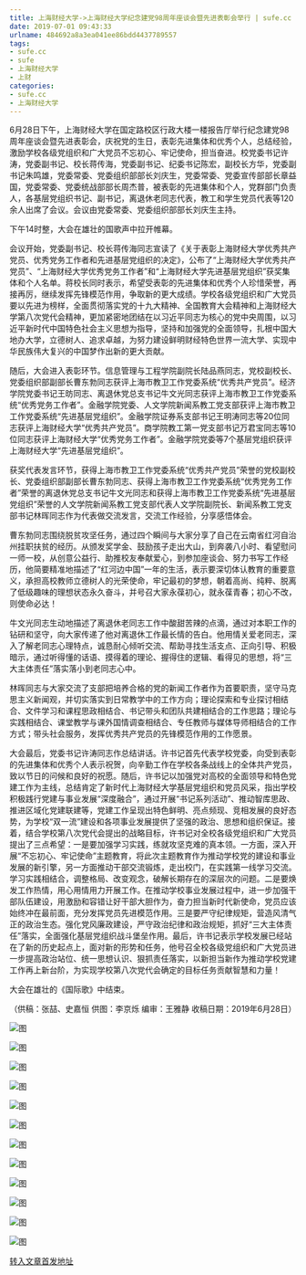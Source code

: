 ```yaml
---
title: 上海财经大学->上海财经大学纪念建党98周年座谈会暨先进表彰会举行 | sufe.cc
date: 2019-07-01 09:43:33
urlname: 484692a8a3ea041ee86bdd4437789557
tags: 
- sufe.cc
- sufe
- 上海财经大学
- 上财
categories:
- sufe.cc
- 上海财经大学
---
```



6月28日下午，上海财经大学在国定路校区行政大楼一楼报告厅举行纪念建党98周年座谈会暨先进表彰会，庆祝党的生日，表彰先进集体和优秀个人，总结经验，激励学校各级党组织和广大党员不忘初心、牢记使命，担当奋进。校党委书记许涛，党委副书记、校长蒋传海，党委副书记、纪委书记陈宏，副校长方华，党委副书记朱鸣雄，党委常委、党委组织部部长刘庆生，党委常委、党委宣传部部长章益国，党委常委、党委统战部部长周杰普，被表彰的先进集体和个人，党群部门负责人，各基层党组织书记、副书记，离退休老同志代表，教工和学生党员代表等120余人出席了会议。会议由党委常委、党委组织部部长刘庆生主持。

下午14时整，大会在雄壮的国歌声中拉开帷幕。

会议开始，党委副书记、校长蒋传海同志宣读了《关于表彰上海财经大学优秀共产党员、优秀党务工作者和先进基层党组织的决定》，公布了“上海财经大学优秀共产党员”、“上海财经大学优秀党务工作者”和“上海财经大学先进基层党组织”获奖集体和个人名单。蒋校长同时表示，希望受表彰的先进集体和优秀个人珍惜荣誉，再接再厉，继续发挥先锋模范作用，争取新的更大成绩。学校各级党组织和广大党员要以先进为榜样，全面贯彻落实党的十九大精神、全国教育大会精神和上海财经大学第八次党代会精神，更加紧密地团结在以习近平同志为核心的党中央周围，以习近平新时代中国特色社会主义思想为指导，坚持和加强党的全面领导，扎根中国大地办大学，立德树人、追求卓越，为努力建设鲜明财经特色世界一流大学、实现中华民族伟大复兴的中国梦作出新的更大贡献。

随后，大会进入表彰环节。信息管理与工程学院副院长陆品燕同志，党校副校长、党委组织部副部长曹东勃同志获评上海市教卫工作党委系统“优秀共产党员”。经济学院党委书记王昉同志、离退休党总支书记牛文光同志获评上海市教卫工作党委系统“优秀党务工作者”。金融学院党委、人文学院新闻系教工党支部获评上海市教卫工作党委系统“先进基层党组织”。金融学院证券系支部书记王明涛同志等20位同志获评上海财经大学“优秀共产党员”。商学院教工第一党支部书记万君宝同志等10位同志获评上海财经大学“优秀党务工作者”。金融学院党委等7个基层党组织获评上海财经大学“先进基层党组织”。

获奖代表发言环节，获得上海市教卫工作党委系统“优秀共产党员”荣誉的党校副校长、党委组织部副部长曹东勃同志、获得上海市教卫工作党委系统“优秀党务工作者”荣誉的离退休党总支书记牛文光同志和获得上海市教卫工作党委系统“先进基层党组织”荣誉的人文学院新闻系教工党支部代表人文学院副院长、新闻系教工党支部书记林晖同志作为代表做交流发言，交流工作经验，分享感悟体会。

曹东勃同志围绕脱贫攻坚任务，通过四个瞬间与大家分享了自己在云南省红河自治州挂职扶贫的经历。从颁发奖学金、鼓励孩子走出大山，到奔袭八小时、看望慰问一师一校，从创意公益行、助推校友奉献爱心，到参加座谈会、努力书写工作经历，他简要精准地描述了“红河边中国”一年的生活，表示要深切体认教育的重要意义，承担高校教师立德树人的光荣使命，牢记最初的梦想，朝着高尚、纯粹、脱离了低级趣味的理想状态永久奋斗，并号召大家永葆初心，就永葆青春；初心不改，则使命必达！

牛文光同志生动地描述了离退休老同志工作中酸甜苦辣的点滴，通过对本职工作的钻研和坚守，向大家传递了他对离退休工作最长情的告白。他用情关爱老同志，深入了解老同志心理特点，诚恳耐心倾听交流、帮助寻找生活支点、正向引导、积极暗示，通过听得懂的话语、摸得着的理论、握得住的逻辑、看得见的思想，将“三大主体责任”落实落小到老同志心中。

林晖同志与大家交流了支部把培养合格的党的新闻工作者作为首要职责，坚守马克思主义新闻观，并切实落实到日常教学中的工作方向；理论探索和专业探讨相结合、文件学习和课程思政相结合、书记带头和团队共建相结合的工作思路；理论与实践相结合、课堂教学与课外国情调查相结合、专任教师与媒体导师相结合的工作方式；带头社会服务，发挥优秀共产党员的先锋模范作用的工作愿景。

大会最后，党委书记许涛同志作总结讲话。许书记首先代表学校党委，向受到表彰的先进集体和优秀个人表示祝贺，向辛勤工作在学校各条战线上的全体共产党员，致以节日的问候和良好的祝愿。随后，许书记以加强党对高校的全面领导和特色党建工作为主线，总结肯定了新时代上海财经大学基层党组织和党员风采，指出学校积极践行党建与事业发展“深度融合”，通过开展“书记系列活动”、推动智库思政、推进区域化党建联建等，党建工作呈现出特色鲜明、亮点频现、竞相发展的良好态势，为学校“双一流”建设和各项事业发展提供了坚强的政治、思想和组织保证。接着，结合学校第八次党代会提出的战略目标，许书记对全校各级党组织和广大党员提出了三点希望：一是要加强学习实践，练就攻坚克难的真本领。一方面，深入开展“不忘初心、牢记使命”主题教育，将此次主题教育作为推动学校党的建设和事业发展的新引擎，另一方面推动干部交流锻炼，走出校门，在实践第一线学习交流。学习实践相结合，调整格局、改变观念，破解长期存在的深层次的问题。二是要焕发工作热情，用心用情用力开展工作。在推动学校事业发展过程中，进一步加强干部队伍建设，用激励和容错让好干部大胆作为，奋力担当新时代新使命，党员应该始终冲在最前面，充分发挥党员先进模范作用。三是要严守纪律规矩，营造风清气正的政治生态。强化党风廉政建设，严守政治纪律和政治规矩，抓好“三大主体责任”落实，全面强化基层党组织战斗堡垒作用。最后，许书记表示学校发展已经站在了新的历史起点上，面对新的形势和任务，他号召全校各级党组织和广大党员进一步提高政治站位、统一思想认识、狠抓责任落实，以新担当新作为推动学校党建工作再上新台阶，为实现学校第八次党代会确定的目标任务贡献智慧和力量！

大会在雄壮的《国际歌》中结束。

（供稿：张喆、史嘉恒 供图：李京烁 编审：王雅静 收稿日期：2019年6月28日）



![图](http://news.sufe.edu.cn/_upload/article/images/44/97/5aa4373346379f01f6b9317f2cc8/99f94d51-2d31-4d43-932a-30e82c8893c0.jpg)

![图](http://news.sufe.edu.cn/_upload/article/images/44/97/5aa4373346379f01f6b9317f2cc8/b661c5b4-f3a3-4abd-9c1f-b221d4c319ea.jpg)

![图](http://news.sufe.edu.cn/_upload/article/images/44/97/5aa4373346379f01f6b9317f2cc8/2eca931e-b8f3-458f-a913-42a56f76fb94.jpg)

![图](http://news.sufe.edu.cn/_upload/article/images/44/97/5aa4373346379f01f6b9317f2cc8/afae8e65-7f64-429c-b149-569d1961ba63.jpg)

![图](http://news.sufe.edu.cn/_upload/article/images/44/97/5aa4373346379f01f6b9317f2cc8/1bacf0c8-7e01-4cd5-b9d2-087ae4309842.jpg)

![图](http://news.sufe.edu.cn/_upload/article/images/44/97/5aa4373346379f01f6b9317f2cc8/3d7c644f-0e72-4a40-93dc-8749fc07c305.jpg)

![图](http://news.sufe.edu.cn/_upload/article/images/44/97/5aa4373346379f01f6b9317f2cc8/67f83d96-89d2-403b-9b9a-c0aab322ad45.jpg)

![图](http://news.sufe.edu.cn/_upload/article/images/44/97/5aa4373346379f01f6b9317f2cc8/e4ee8451-a389-46d1-b63b-4217aabe663c.jpg)

![图](http://news.sufe.edu.cn/_upload/article/images/44/97/5aa4373346379f01f6b9317f2cc8/2d9b7934-4a2b-460a-b80c-58943ea1e813.jpg)

![图](http://news.sufe.edu.cn/_upload/article/images/44/97/5aa4373346379f01f6b9317f2cc8/7a2361c7-2ceb-4e24-94d7-f05f31cd5433.jpg)

![图](http://news.sufe.edu.cn/_upload/article/images/44/97/5aa4373346379f01f6b9317f2cc8/518dacb3-d72c-4208-83b9-9615a0b6a8c8.jpg)

![图](http://news.sufe.edu.cn/_upload/article/images/44/97/5aa4373346379f01f6b9317f2cc8/415a79c8-3a10-4a3c-9aea-f4bfd8438fdc.jpg)

[转入文章首发地址](http://news.sufe.edu.cn/da/fe/c179a121598/page.htm)